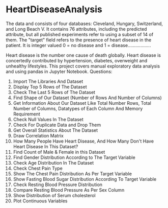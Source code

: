 # HeartDiseaseAnalysis
The data and consists of four databases: Cleveland, Hungary, Switzerland, and Long Beach V. It contains 76 attributes, including the predicted attribute, but all published experiments refer to using a subset of 14 of them. The "target" field refers to the presence of heart disease in the patient. It is integer valued 0 = no disease and 1 = disease..................


Heart disease is the number one cause of death globally. Heart disease is concertedly contributed by hypertension, diabetes, overweight and unhealthy lifestyles.
This project covers manual exploratory data analysis and using pandas in Jupyter Notebook. 
Questions:
1. Import The Libraries And Dataset
2. Display Top 5 Rows of The Dataset
3. Check The Last 5 Rows of The Dataset
4. Find Shape of Our Dataset (Number of Rows And Number of Columns)
5. Get Information About Our Dataset Like Total Number Rows, Total Number of Columns, Datatypes of Each Column And Memory Requirement
6. Check Null Values In The Dataset
7. Check For Duplicate Data and Drop Them
8. Get Overall Statistics About The Dataset
9. Draw Correlation Matrix 
10. How Many People Have Heart Disease, And How Many Don't Have Heart Disease In This Dataset?
11. Find Count of  Male & Female in this Dataset
12. Find Gender Distribution According to The Target Variable
13. Check Age Distribution In The Dataset
14. Check Chest Pain Type
15. Show The Chest Pain Distribution As Per Target Variable
16. Show Fasting Blood Sugar Distribution According To Target Variable
17.  Check Resting Blood Pressure Distribution
18. Compare Resting Blood Pressure As Per Sex Column
19. Show Distribution of Serum cholesterol
20. Plot Continuous Variables
